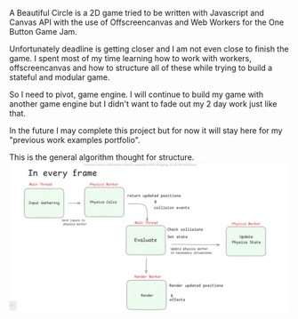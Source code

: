 A Beautiful Circle is a 2D game tried to be written with Javascript and Canvas API with the use of Offscreencanvas and Web Workers for the One Button Game Jam.

Unfortunately deadline is getting closer and I am not even close to finish the game. I spent most of my time learning how to work with workers, offscreencanvas and how to structure
all of these while trying to build a stateful and modular game.

So I need to pivot, game engine. I will continue to build my game with another game engine but I didn't want to fade out my 2 day work just like that.

In the future I may complete this project but for now it will stay here for my "previous work examples portfolio".

This is the general algorithm thought for structure.
![](https://github.com/avvprime/ABeatifulCircle/blob/main/algo_ss.png)

